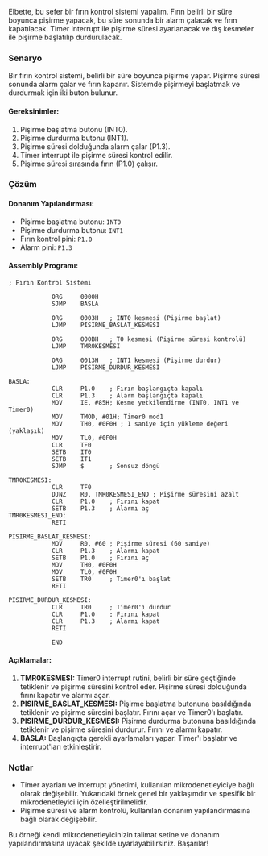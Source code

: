 Elbette, bu sefer bir fırın kontrol sistemi yapalım. Fırın belirli bir süre boyunca pişirme yapacak, bu süre sonunda bir alarm çalacak ve fırın kapatılacak. Timer interrupt ile pişirme süresi ayarlanacak ve dış kesmeler ile pişirme başlatılıp durdurulacak.

### Senaryo
Bir fırın kontrol sistemi, belirli bir süre boyunca pişirme yapar. Pişirme süresi sonunda alarm çalar ve fırın kapanır. Sistemde pişirmeyi başlatmak ve durdurmak için iki buton bulunur.

#### Gereksinimler:
1. Pişirme başlatma butonu (INT0).
2. Pişirme durdurma butonu (INT1).
3. Pişirme süresi dolduğunda alarm çalar (P1.3).
4. Timer interrupt ile pişirme süresi kontrol edilir.
5. Pişirme süresi sırasında fırın (P1.0) çalışır.

### Çözüm

#### Donanım Yapılandırması:
- Pişirme başlatma butonu: `INT0`
- Pişirme durdurma butonu: `INT1`
- Fırın kontrol pini: `P1.0`
- Alarm pini: `P1.3`

#### Assembly Programı:

```assembly
; Fırın Kontrol Sistemi

            ORG     0000H
            SJMP    BASLA

            ORG     0003H   ; INT0 kesmesi (Pişirme başlat)
            LJMP    PISIRME_BASLAT_KESMESI

            ORG     000BH   ; T0 kesmesi (Pişirme süresi kontrolü)
            LJMP    TMR0KESMESI

            ORG     0013H   ; INT1 kesmesi (Pişirme durdur)
            LJMP    PISIRME_DURDUR_KESMESI

BASLA: 
            CLR     P1.0    ; Fırın başlangıçta kapalı
            CLR     P1.3    ; Alarm başlangıçta kapalı
            MOV     IE, #85H; Kesme yetkilendirme (INT0, INT1 ve Timer0)
            MOV     TMOD, #01H; Timer0 mod1
            MOV     TH0, #0F0H ; 1 saniye için yükleme değeri (yaklaşık)
            MOV     TL0, #0F0H
            CLR     TF0
            SETB    IT0
            SETB    IT1
            SJMP    $       ; Sonsuz döngü

TMR0KESMESI:
            CLR     TF0
            DJNZ    R0, TMR0KESMESI_END ; Pişirme süresini azalt
            CLR     P1.0    ; Fırını kapat
            SETB    P1.3    ; Alarmı aç
TMR0KESMESI_END:
            RETI

PISIRME_BASLAT_KESMESI:
            MOV     R0, #60 ; Pişirme süresi (60 saniye)
            CLR     P1.3    ; Alarmı kapat
            SETB    P1.0    ; Fırını aç
            MOV     TH0, #0F0H
            MOV     TL0, #0F0H
            SETB    TR0     ; Timer0'ı başlat
            RETI

PISIRME_DURDUR_KESMESI:
            CLR     TR0     ; Timer0'ı durdur
            CLR     P1.0    ; Fırını kapat
            CLR     P1.3    ; Alarmı kapat
            RETI

            END
```

#### Açıklamalar:
1. **TMR0KESMESI:** Timer0 interrupt rutini, belirli bir süre geçtiğinde tetiklenir ve pişirme süresini kontrol eder. Pişirme süresi dolduğunda fırını kapatır ve alarmı açar.
2. **PISIRME_BASLAT_KESMESI:** Pişirme başlatma butonuna basıldığında tetiklenir ve pişirme süresini başlatır. Fırını açar ve Timer0'ı başlatır.
3. **PISIRME_DURDUR_KESMESI:** Pişirme durdurma butonuna basıldığında tetiklenir ve pişirme süresini durdurur. Fırını ve alarmı kapatır.
4. **BASLA:** Başlangıçta gerekli ayarlamaları yapar. Timer'ı başlatır ve interrupt'ları etkinleştirir.

### Notlar
- Timer ayarları ve interrupt yönetimi, kullanılan mikrodenetleyiciye bağlı olarak değişebilir. Yukarıdaki örnek genel bir yaklaşımdır ve spesifik bir mikrodenetleyici için özelleştirilmelidir.
- Pişirme süresi ve alarm kontrolü, kullanılan donanım yapılandırmasına bağlı olarak değişebilir.

Bu örneği kendi mikrodenetleyicinizin talimat setine ve donanım yapılandırmasına uyacak şekilde uyarlayabilirsiniz. Başarılar!